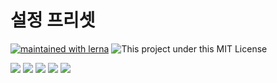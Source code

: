 # 설정 프리셋
[![maintained with lerna][BADGE_LERNA]][LINK_LERNA]
![This project under this MIT License][BADGE_LICENSE]


[![][BADGE_PRESET_COMMITLINT]][LINK_PRESET_COMMITLINT]
[![][BADGE_PRESET_ESLINT]][LINK_PRESET_ESLINT]
[![][BADGE_PRESET_PRETTIER]][LINK_PRESET_PRETTIER]
[![][BADGE_PRESET_RENOVATE]][LINK_PRESET_RENOVATE]
[![][BADGE_PRESET_STYLELINT]][LINK_PRESET_STYLELINT]


<!-- 변수 -->
[BADGE_LERNA]: https://img.shields.io/badge/maintained%20with-lerna-cc00ff.svg?style=flat-square
[LINK_LERNA]: https://lerna.js.org/

[BADGE_LICENSE]: https://img.shields.io/github/license/dungsil/config?style=flat-square

[BADGE_PRESET_COMMITLINT]: https://img.shields.io/npm/v/commitlint-config-dungsil?label=commitlint-config-dungsil&style=flat-square
[LINK_PRESET_COMMITLINT]: https://www.npmjs.com/package/commitlint-config-dungsil

[BADGE_PRESET_ESLINT]: https://img.shields.io/npm/v/@dungsil/eslint-config?label=%40dungsil%2Feslint-config&style=flat-square
[LINK_PRESET_ESLINT]: https://www.npmjs.com/package/@dungsil/eslint-config

[BADGE_PRESET_PRETTIER]: https://img.shields.io/npm/v/@dungsil/prettier-config?label=%40dungsil%2Fprettier-config&style=flat-square
[LINK_PRESET_PRETTIER]: https://www.npmjs.com/package/@dungsil/prettier-config

[BADGE_PRESET_RENOVATE]: https://img.shields.io/npm/v/@dungsil/renovate-config?label=%40dungsil%2Frenovate-config&style=flat-square
[LINK_PRESET_RENOVATE]: https://www.npmjs.com/package/@dungsil/renovate-config

[BADGE_PRESET_STYLELINT]: https://img.shields.io/npm/v/@dungsil/stylelint-config?label=%40dungsil%2Fstylelint-config&style=flat-square
[LINK_PRESET_STYLELINT]: https://www.npmjs.com/package/@dungsil/stylelint-config
